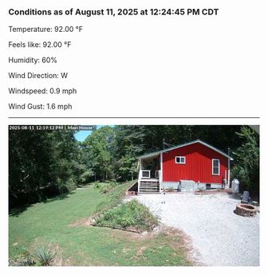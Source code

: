 ### Conditions as of August 11, 2025 at 12:24:45 PM CDT 

Temperature: 92.00 &deg;F

Feels like: 92.00 &deg;F

Humidity: 60%

Wind Direction: W

Windspeed: 0.9 mph

Wind Gust: 1.6 mph

---

<img src="./images/latest.jpeg"/>

